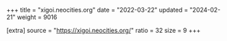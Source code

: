 +++
title = "xigoi.neocities.org"
date = "2022-03-22"
updated = "2024-02-21"
weight = 9016

[extra]
source = "https://xigoi.neocities.org/"
ratio = 32
size = 9
+++
